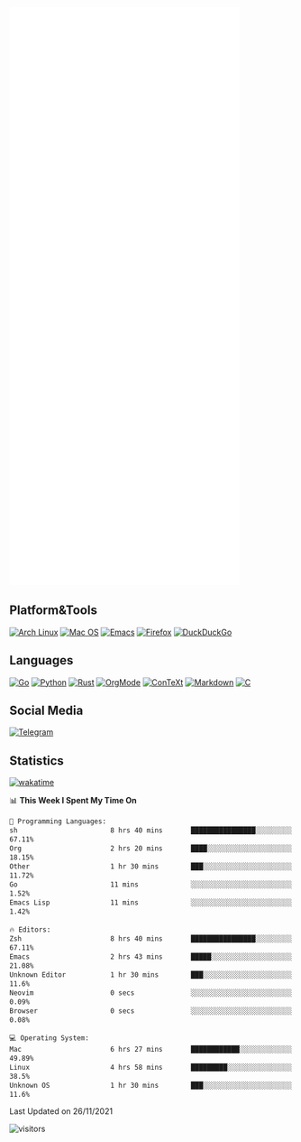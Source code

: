 ![Metrics](https://github.com/SteamedFish/SteamedFish/blob/master/github-metrics.svg)

## Platform&Tools

[![Arch Linux](https://img.shields.io/badge/ArchLinux-1793D1?logo=arch-linux&logoColor=fff&style=flat-square)](https://archlinux.org/)
[![Mac OS](https://img.shields.io/badge/MacOS-000000?style=flat-square&logo=macos&logoColor=F0F0F0)](https://www.apple.com/macos/)
[![Emacs](https://img.shields.io/badge/Emacs-%237F5AB6.svg?&style=flat-square&logo=gnu-emacs&logoColor=white)](https://www.gnu.org/software/emacs/)
[![Firefox](https://img.shields.io/badge/Firefox-FF7139?style=flat-square&logo=Firefox-Browser&logoColor=white)](https://firefox.com/)
[![DuckDuckGo](https://img.shields.io/badge/DuckDuckGo-DE5833?style=flat-square&logo=DuckDuckGo&logoColor=white)](https://duckduckgo.com/)

## Languages

[![Go](https://img.shields.io/badge/Golang-%2300ADD8.svg?style=flat-square&logo=go&logoColor=white)](https://golang.org/)
[![Python](https://img.shields.io/badge/Python-3670A0?style=flat-square&logo=python&logoColor=ffdd54)](https://www.python.org/)
[![Rust](https://img.shields.io/badge/Rust-%23000000.svg?style=flat-square&logo=rust&logoColor=white)](https://www.rust-lang.org/)
[![OrgMode](https://img.shields.io/badge/OrgMode-%23000000.svg?style=flat-square&logo=org&logoColor=white)](https://orgmode.org/)
[![ConTeXt](https://img.shields.io/badge/ConTeXt-%23008080.svg?style=flat-square&logo=latex&logoColor=white)](https://contextgarden.net/)
[![Markdown](https://img.shields.io/badge/MarkDown-%23000000.svg?style=flat-square&logo=markdown&logoColor=white)](https://daringfireball.net/projects/markdown/)
[![C](https://img.shields.io/badge/C-%2300599C.svg?style=flat-square&logo=c&logoColor=white)](https://www.iso.org/standard/74528.html)

## Social Media

[![Telegram](https://img.shields.io/badge/SteamedFish-2CA5E0?style=social&logo=telegram&logoColor=white)](https://t.me/SteamedFish)

## Statistics
[![wakatime](https://wakatime.com/badge/user/168280d6-fcf2-4b4f-ad3a-dc4612f35b38.svg)](https://wakatime.com/@168280d6-fcf2-4b4f-ad3a-dc4612f35b38)

<!--START_SECTION:waka-->
📊 **This Week I Spent My Time On** 

```text
💬 Programming Languages: 
sh                       8 hrs 40 mins       ████████████████░░░░░░░░░   67.11% 
Org                      2 hrs 20 mins       ████░░░░░░░░░░░░░░░░░░░░░   18.15% 
Other                    1 hr 30 mins        ███░░░░░░░░░░░░░░░░░░░░░░   11.72% 
Go                       11 mins             ░░░░░░░░░░░░░░░░░░░░░░░░░   1.52% 
Emacs Lisp               11 mins             ░░░░░░░░░░░░░░░░░░░░░░░░░   1.42%

🔥 Editors: 
Zsh                      8 hrs 40 mins       ████████████████░░░░░░░░░   67.11% 
Emacs                    2 hrs 43 mins       █████░░░░░░░░░░░░░░░░░░░░   21.08% 
Unknown Editor           1 hr 30 mins        ███░░░░░░░░░░░░░░░░░░░░░░   11.6% 
Neovim                   0 secs              ░░░░░░░░░░░░░░░░░░░░░░░░░   0.09% 
Browser                  0 secs              ░░░░░░░░░░░░░░░░░░░░░░░░░   0.08%

💻 Operating System: 
Mac                      6 hrs 27 mins       ████████████░░░░░░░░░░░░░   49.89% 
Linux                    4 hrs 58 mins       █████████░░░░░░░░░░░░░░░░   38.5% 
Unknown OS               1 hr 30 mins        ███░░░░░░░░░░░░░░░░░░░░░░   11.6%

```


 Last Updated on 26/11/2021
<!--END_SECTION:waka-->

![visitors](https://visitor-badge.laobi.icu/badge?page_id=SteamedFish.SteamedFish)
